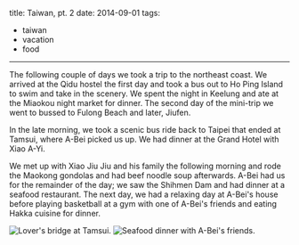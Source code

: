 title: Taiwan, pt. 2
date: 2014-09-01
tags:
- taiwan
- vacation
- food
---

The following couple of days we took a trip to the northeast coast. We arrived at the Qidu hostel the first day and took a bus out to Ho Ping Island to swim and take in the scenery. We spent the night in Keelung and ate at the Miaokou night market for dinner. The second day of the mini-trip we went to bussed to Fulong Beach and later, Jiufen.

In the late morning, we took a scenic bus ride back to Taipei that ended at Tamsui, where A-Bei picked us up. We had dinner at the Grand Hotel with Xiao A-Yi.

We met up with Xiao Jiu Jiu and his family the following morning and rode the Maokong gondolas and had beef noodle soup afterwards. A-Bei had us for the remainder of the day; we saw the Shihmen Dam and had dinner at a seafood restaurant. The next day, we had a relaxing day at A-Bei's house before playing basketball at a gym with one of A-Bei's friends and eating Hakka cuisine for dinner.

![Lover's bridge at Tamsui.](https://dl.dropbox.com/u/4291520/journal-images/taiwan-taipei-1-1.jpg)
![Seafood dinner with A-Bei's friends.](https://dl.dropbox.com/u/4291520/journal-images/taiwan-taipei-1-2.jpg)
